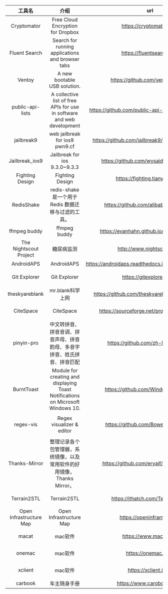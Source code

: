 |         工具名          |                                      介绍                                       |                          url                           |           标签           |
|:-----------------------:|:-------------------------------------------------------------------------------:|:------------------------------------------------------:|:------------------------:|
|       Cryptomator       |                        Free Cloud Encryption for Dropbox                        |                https://cryptomator.org/                |          加密;           |
|      Fluent Search      |                Search for running applications and browser tabs                 |               https://fluentsearch.net/                |          搜索;           |
|         Ventoy          |                          A new bootable USB solution.                           |            https://github.com/ventoy/Ventoy            |       USB;U盘启动;       |
|    public-api-lists     |     A collective list of free APIs for use in software and web development      |  https://github.com/public-api-lists/public-api-lists  |         公共API;         |
|       jailbreak9        |                         web jailbreak for ios9 pwn9.cf                          |   https://github.com/jailbreak9/jailbreak9.github.io   |         IOS越狱;         |
|     Jailbreak_ios9      |                          Jailbreak for ios 9.3.0~9.3.3                          |        https://github.com/wysaid/Jailbreak_ios9        |         IOS越狱;         |
|     Fighting Design     |                                 Fighting Design                                 |             https://fighting.tianyuhao.cn/             |         UI设计;          |
|       RedisShake        |               redis-shake 是一个用于 Redis 数据迁移与过滤的工具。               |         https://github.com/alibaba/RedisShake          | redis;数据迁移;数据过滤; |
|      ffmpeg buddy       |                                  ffmpeg buddy                                   |        https://evanhahn.github.io/ffmpeg-buddy/        |         ffmpeg;          |
| The Nightscout Project  |                                   糖尿病监测                                    |              http://www.nightscout.info/               |       糖尿病监测;        |
|       AndroidAPS        |                                   AndroidAPS                                    | https://androidaps.readthedocs.io/en/latest/index.html |         糖尿病;          |
|      Git Explorer       |                                  Git Explorer                                   |                https://gitexplorer.com/                |       git;命令行;        |
|     theskyareblank      |                                mr.blank科学上网                                 |      https://github.com/theskyareblank/URL-Update      |        科学上网;         |
|        CiteSpace        |                                    CiteSpace                                    |      https://sourceforge.net/projects/citespace/       |        文献综述;         |
|       pinyin-pro        |    中文转拼音、拼音音调、拼音声母、拼音韵母、多音字拼音、姓氏拼音、拼音匹配     |          https://github.com/zh-lx/pinyin-pro           |        汉字拼音;         |
|       BurntToast        | Module for creating and displaying Toast Notifications on Microsoft Windows 10. |          https://github.com/Windos/BurntToast          |          toast;          |
|        regex-vis        |                            Regex visualizer & editor                            |          https://github.com/Bowen7/regex-vis           |    可视化;正则表达式;    |
|      Thanks-Mirror      |     整理记录各个包管理器，系统镜像，以及常用软件的好用镜像，Thanks Mirror。     |        https://github.com/eryajf/Thanks-Mirror         |        仓库镜像;         |
|       Terrain2STL       |                                   Terrain2STL                                   |            https://jthatch.com/Terrain2STL/            |        地图模型;         |
| Open Infrastructure Map |                             Open Infrastructure Map                             |               https://openinframap.org/                |          地图;           |
|          macat          |                                     mac软件                                     |                 https://www.macat.vip/                 |        mac;软件;         |
|         onemac          |                                     mac软件                                     |                  https://onemac.app/                   |        mac;软件;         |
|         xclient         |                                     mac软件                                     |                 https://xclient.info/                  |        mac;软件;         |
|         carbook         |                                  车主随身手册                                   |               https://www.carobook.com/                |          汽车;           |
